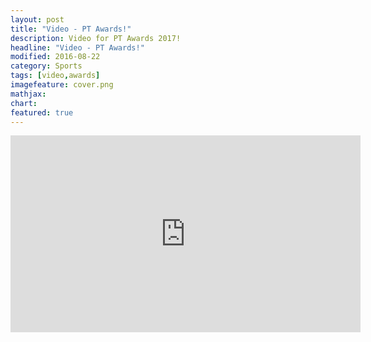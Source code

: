 ```yaml
---
layout: post
title: "Video - PT Awards!"
description: Video for PT Awards 2017!
headline: "Video - PT Awards!"
modified: 2016-08-22
category: Sports
tags: [video,awards]
imagefeature: cover.png
mathjax: 
chart:
featured: true
---
```



<iframe width="560" height="315" src="https://www.youtube.com/embed/UjlZiUMxEPg" frameborder="0" allowfullscreen></iframe>


